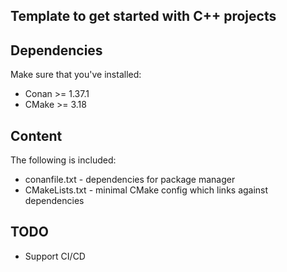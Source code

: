 ## Template to get started with C++ projects

## Dependencies
Make sure that you've installed:
* Conan >= 1.37.1
* CMake >= 3.18

## Content
The following is included:
* conanfile.txt - dependencies for package manager
* CMakeLists.txt - minimal CMake config which links against dependencies

## TODO
* Support CI/CD